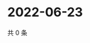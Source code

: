 # 2022-06-23

共 0 条

<!-- BEGIN WEIBO -->
<!-- 最后更新时间 Thu Jun 23 2022 15:14:44 GMT+0800 (China Standard Time) -->

<!-- END WEIBO -->
